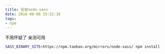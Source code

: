 ```yaml
---
title: 安装node-sass
date: 2016-08-08 15:52:16
tags:
- npm
---
```

不用怀疑了 亲测可用
```bash
SASS_BINARY_SITE=https://npm.taobao.org/mirrors/node-sass/ npm install node-sass
```
